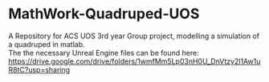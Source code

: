 # MathWork-Quadruped-UOS
A Repository for ACS UOS 3rd year Group project, modelling a simulation of a quadruped in matlab.
<br>
The the necessary Unreal Engine files can be found here: https://drive.google.com/drive/folders/1wmfMm5Lp03nH0U_DnVtzy2l1Aw1uR8tC?usp=sharing

